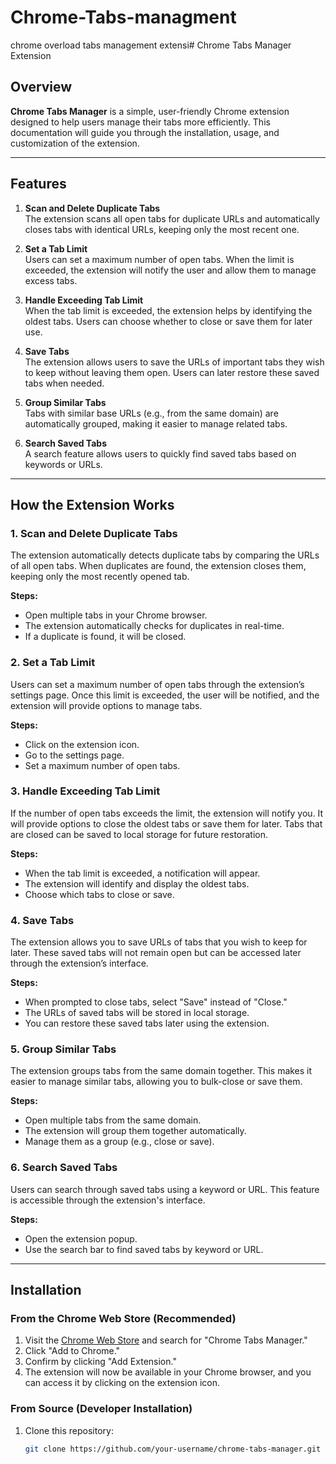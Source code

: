 # Chrome-Tabs-managment
chrome overload tabs management extensi# Chrome Tabs Manager Extension

## Overview
**Chrome Tabs Manager** is a simple, user-friendly Chrome extension designed to help users manage their tabs more efficiently.
This documentation will guide you through the installation, usage, and customization of the extension.

---

## Features

1. **Scan and Delete Duplicate Tabs**  
   The extension scans all open tabs for duplicate URLs and automatically closes tabs with identical URLs, keeping only the most recent one.

2. **Set a Tab Limit**  
   Users can set a maximum number of open tabs. When the limit is exceeded, the extension will notify the user and allow them to manage excess tabs.

3. **Handle Exceeding Tab Limit**  
   When the tab limit is exceeded, the extension helps by identifying the oldest tabs. Users can choose whether to close or save them for later use.

4. **Save Tabs**  
   The extension allows users to save the URLs of important tabs they wish to keep without leaving them open. Users can later restore these saved tabs when needed.

5. **Group Similar Tabs**  
   Tabs with similar base URLs (e.g., from the same domain) are automatically grouped, making it easier to manage related tabs.

6. **Search Saved Tabs**  
   A search feature allows users to quickly find saved tabs based on keywords or URLs.

---

## How the Extension Works

### 1. **Scan and Delete Duplicate Tabs**

The extension automatically detects duplicate tabs by comparing the URLs of all open tabs. When duplicates are found, the extension closes them, keeping only the most recently opened tab.

**Steps:**
- Open multiple tabs in your Chrome browser.
- The extension automatically checks for duplicates in real-time.
- If a duplicate is found, it will be closed.
  
### 2. **Set a Tab Limit**

Users can set a maximum number of open tabs through the extension’s settings page. Once this limit is exceeded, the user will be notified, and the extension will provide options to manage tabs.

**Steps:**
- Click on the extension icon.
- Go to the settings page.
- Set a maximum number of open tabs.

### 3. **Handle Exceeding Tab Limit**

If the number of open tabs exceeds the limit, the extension will notify you. It will provide options to close the oldest tabs or save them for later. Tabs that are closed can be saved to local storage for future restoration.

**Steps:**
- When the tab limit is exceeded, a notification will appear.
- The extension will identify and display the oldest tabs.
- Choose which tabs to close or save.

### 4. **Save Tabs**

The extension allows you to save URLs of tabs that you wish to keep for later. These saved tabs will not remain open but can be accessed later through the extension’s interface.

**Steps:**
- When prompted to close tabs, select "Save" instead of "Close."
- The URLs of saved tabs will be stored in local storage.
- You can restore these saved tabs later using the extension.

### 5. **Group Similar Tabs**

The extension groups tabs from the same domain together. This makes it easier to manage similar tabs, allowing you to bulk-close or save them.

**Steps:**
- Open multiple tabs from the same domain.
- The extension will group them together automatically.
- Manage them as a group (e.g., close or save).

### 6. **Search Saved Tabs**

Users can search through saved tabs using a keyword or URL. This feature is accessible through the extension's interface.

**Steps:**
- Open the extension popup.
- Use the search bar to find saved tabs by keyword or URL.

---

## Installation

### **From the Chrome Web Store (Recommended)**

1. Visit the [Chrome Web Store](https://chrome.google.com/webstore) and search for "Chrome Tabs Manager."
2. Click "Add to Chrome."
3. Confirm by clicking "Add Extension."
4. The extension will now be available in your Chrome browser, and you can access it by clicking on the extension icon.

### **From Source (Developer Installation)**

1. Clone this repository:
   ```bash
   git clone https://github.com/your-username/chrome-tabs-manager.git

